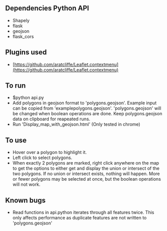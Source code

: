 ## Dependencies Python API
 - Shapely
 - flask
 - geojson
 - flask_cors

## Plugins used
- [https://github.com/aratcliffe/Leaflet.contextmenu](https://github.com/aratcliffe/Leaflet.contextmenu)

## To run

- $python api.py
- Add polygons in geojson format to 'polygons.geojson'. Example input can be copied from 'examplepolygons.geojson'. 'polygons.geojson' will be changed when boolean operations are done. Keep polygons.geojson data on clipboard for reapeated runs.
- Run 'Display_map_with_geojson.html' (Only tested in chrome)

## To use
- Hover over a polygon to highlight it.
- Left click to select polygons.
- When exactly 2 polygons are marked, right click anywhere on the map to get the options to either get and display the union or intersect of the two polygons. If no union or intersect exists, nothing will happen. More or fewer polygons may be selected at once, but the boolean operations will not work. 

## Known bugs
- Read functions in api.python iterates through all features twice. This only affects performance as duplicate features are not written to 'polygons.geojson'

